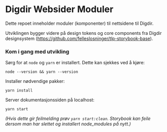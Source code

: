 # Digdir Websider Moduler

Dette repoet inneholder moduler (komponenter) til nettsidene til Digdir.

Utviklingen bygger videre på design tokens og core components fra Digdir designsystem (https://github.com/felleslosninger/tlp-storybook-base).

### Kom i gang med utvikling

Sørg for at `node` og `yarn` er installert. Dette kan sjekkes ved å kjøre:

`node --version && yarn --version`

Installer nødvendige pakker:

`yarn install`

Server dokumentasjonssiden på localhost:

`yarn start`

_(Hvis dette gir feilmelding prøv `yarn start:clean`. Storybook kan feile dersom man har slettet og installert node_modules på nytt.)_
